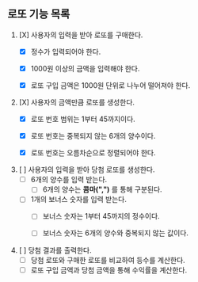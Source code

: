 ## 로또 기능 목록 

1. [X] 사용자의 입력을 받아 로또를 구매한다.
   - [X] 정수가 입력되어야 한다.
   - [X] 1000원 이상의 금액을 입력해야 한다.
   - [X] 로또 구입 금액은 1000원 단위로 나누어 떨어져야 한다.


2. [X] 사용자의 금액만큼 로또를 생성한다.
   - [X] 로또 번호 범위는 1부터 45까지이다.
   - [X] 로또 번호는 중복되지 않는 6개의 양수이다.
   - [X] 로또 번호는 오름차순으로 정렬되어야 한다.


3. [ ] 사용자의 입력을 받아 당첨 로또를 생성한다.
   - [ ] 6개의 양수를 입력 받는다.
     - [ ] 6개의 양수는 **콤마(",")** 를 통해 구분된다.
   - [ ] 1개의 보너스 숫자를 입력 받는다.
     - [ ] 보너스 숫자는 1부터 45까지의 정수이다.
     - [ ] 보너스 숫자는 6개의 양수와 중복되지 않는 값이다.


4. [ ] 당첨 결과를 출력한다.
   - [ ] 당첨 로또와 구매한 로또를 비교하여 등수를 계산한다.
   - [ ] 로또 구입 금액과 당첨 금액을 통해 수익률을 계산한다.